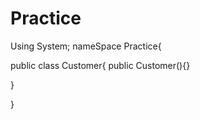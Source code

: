 # Practice
Using System;
 nameSpace Practice{
 
  public class Customer{
   public Customer(){}
  
  }
 
 }
